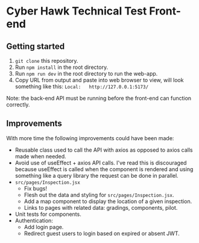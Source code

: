 # Cyber Hawk Technical Test Front-end

## Getting started

1. `git clone` this repository.
2. Run `npm install` in the root directory.
3. Run `npm run dev` in the root directory to run the web-app.
4. Copy URL from output and paste into web browser to view, will look something like this: `Local:   http://127.0.0.1:5173/`

Note: the back-end API must be running before the front-end can function correctly.

## Improvements

With more time the following improvements could have been made:

- Reusable class used to call the API with axios as opposed to axios calls made when needed.
- Avoid use of useEffect + axios API calls. I've read this is discouraged because useEffect is called when the component is rendered and using something like a query library the request can be done in parallel.
- `src/pages/Inspection.jsx`
  - Fix bugs!
  - Flesh out the data and styling for `src/pages/Inspection.jsx`.
  - Add a map component to display the location of a given inspection.
  - Links to pages with related data: gradings, components, pilot.
- Unit tests for components.
- Authentication:
  - Add login page.
  - Redirect guest users to login based on expired or absent JWT.
